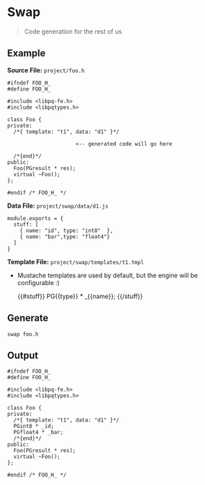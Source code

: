 # Swap

> Code generation for the rest of us

## Example

**Source File:** `project/foo.h`

    #ifndef FOO_H_
    #define FOO_H_

    #include <libpq-fe.h>
    #include <libpqtypes.h>

    class Foo {
    private:
      /*{ template: "t1", data: "d1" }*/

                          <-- generated code will go here

      /*{end}*/
    public:
      Foo(PGresult * res);
      virtual ~Foo();
    };

    #endif /* FOO_H_ */

**Data File:** `project/swap/data/d1.js`

    module.exports = {
      stuff: [
        { name: "id", type: "int8"  },
        { name: "bar",type: "float4"}
      ]
    }

**Template File:** `project/swap/templates/t1.tmpl`

* Mustache templates are used by default, but the engine will be configurable :)

    {{#stuff}}
      PG{{type}} * _{{name}};
    {{/stuff}}

## Generate

    swap foo.h

## Output

    #ifndef FOO_H_
    #define FOO_H_

    #include <libpq-fe.h>
    #include <libpqtypes.h>

    class Foo {
    private:
      /*{ template: "t1", data: "d1" }*/
      PGint8 * _id;
      PGfloat4 * _bar;
      /*{end}*/
    public:
      Foo(PGresult * res);
      virtual ~Foo();
    };

    #endif /* FOO_H_ */





